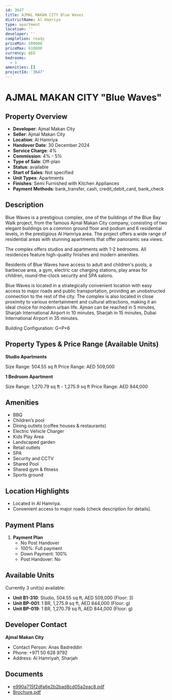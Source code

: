 ```yaml
---
id: 3647
title: AJMAL MAKAN CITY Blue Waves
districtName: Al Hamriya
type: apartment
location: ''
developer: ''
completion: ready
priceMin: 509000
priceMax: 610800
currency: AED
bedrooms:
  - 1
amenities: []
projectId: '3647'
---
```


# AJMAL MAKAN CITY "Blue Waves"

## Property Overview
- **Developer**: Ajmal Makan City
- **Seller**: Ajmal Makan City
- **Location**: Al Hamriya
- **Handover Date**: 30 December 2024
- **Service Charge**: 4%
- **Commission**: 4% - 5%
- **Type of Sale**: Off-plan
- **Status**: available
- **Start of Sales**: Not specified
- **Unit Types**: Apartments
- **Finishes**: Semi Furnished with Kitchen Appliances
- **Payment Methods**: bank_transfer, cash, credit_debit_card, bank_check

## Description
Blue Waves is a prestigious complex, one of the buildings of the Blue Bay Walk project, from the famous Ajmal Makan City company, consisting of two elegant buildings on a common ground floor and podium and 6 residential levels, in the prestigious Al Hamriya area. The project offers a wide range of residential areas with stunning apartments that offer panoramic sea views.

The complex offers studios and apartments with 1-2 bedrooms. All residences feature high-quality finishes and modern amenities.

Residents of Blue Waves have access to adult and children's pools, a barbecue area, a gym, electric car charging stations, play areas for children, round-the-clock security and SPA salons.

Blue Waves is located in a strategically convenient location with easy access to major roads and public transportation, providing an unobstructed connection to the rest of the city. The complex is also located in close proximity to various entertainment and cultural attractions, making it an ideal choice for modern urban life. Ajman can be reached in 5 minutes, Sharjah International Airport in 10 minutes, Sharjah in 15 minutes, Dubai International Airport in 35 minutes.

Building Configuration: G+P+6

## Property Types & Price Range (Available Units)
**Studio Apartments**

Size Range: 504.55 sq ft
Price Range: AED 509,000

**1 Bedroom Apartment**

Size Range: 1,270.79 sq ft - 1,275.9 sq ft
Price Range: AED 844,000

## Amenities
- BBQ
- Children’s pool
- Dining outlets  (coffee houses & restaurants)
- Electric Vehicle Charger
- Kids Play Area
- Landscaped garden
- Retail outlets
- SPA
- Security and CCTV
- Shared Pool
- Shared gym & fitness
- Sports ground

## Location Highlights
- Located in Al Hamriya.
- Convenient access to major roads (check description for details).

## Payment Plans
1. **Payment Plan**
   - No Post Handover
   - 100%: Full payment
   - Down Payment: 100%
   - Post Handover: No

## Available Units
Currently 3 unit(s) available:
- **Unit B1-310**: Studio, 504.55 sq ft, AED 509,000 (Floor: 3)
- **Unit BP-001**: 1 BR, 1,275.9 sq ft, AED 844,000 (Floor: g)
- **Unit BP-019**: 1 BR, 1,270.79 sq ft, AED 844,000 (Floor: g)

## Developer Contact
**Ajmal Makan City**
- Contact Person: Anas Badreddin
- Phone: +971 50 628 9792
- Address: Al Hamriyah, Sharjah

## Documents
- [e990a715f2dfa6e2b2bad8cd05a2eac8.pdf](https://cdn.geniemap.net/2024/04/08/Fa5aPq80izU9e5RhvUF3Zj0Yvig0fShrRUl610fR.pdf)
- [Brochure.pdf](https://cdn.geniemap.net/2024/02/14/zmGwPeAyEzHj7Np3mOmJkKdBkaKqjGj6zApOowAQ.pdf)
